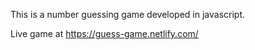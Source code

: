 This is a number guessing game developed in javascript.

Live game at
https://guess-game.netlify.com/
